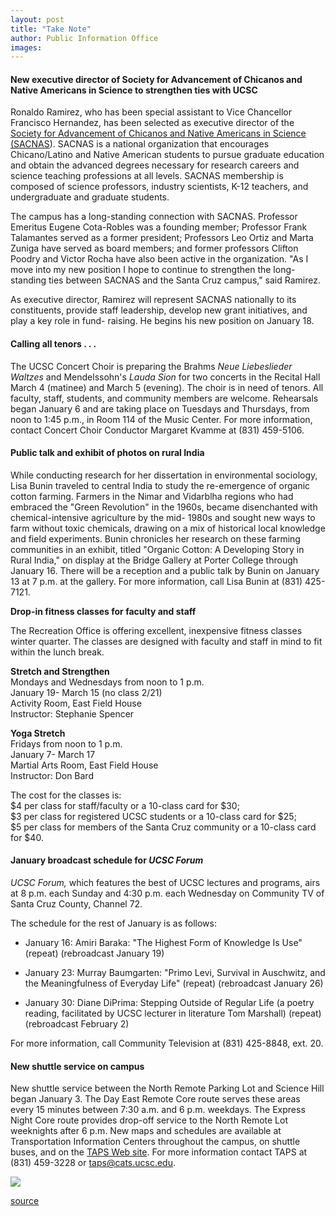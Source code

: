 ```yaml
---
layout: post
title: "Take Note"
author: Public Information Office
images:
---
```


####

#### New executive director of Society for Advancement of Chicanos and Native Americans in Science to strengthen ties with UCSC

Ronaldo Ramirez, who has been special assistant to Vice Chancellor Francisco Hernandez, has been selected as executive director of the [Society for Advancement of Chicanos and Native Americans in Science (SACNAS][1]). SACNAS is a national organization that encourages Chicano/Latino and Native American students to pursue graduate education and obtain the advanced degrees necessary for research careers and science teaching professions at all levels. SACNAS membership is composed of science professors, industry scientists, K-12 teachers, and undergraduate and graduate students.

The campus has a long-standing connection with SACNAS. Professor Emeritus Eugene Cota-Robles was a founding member; Professor Frank Talamantes served as a former president; Professors Leo Ortiz and Marta Zuniga have served as board members; and former professors Clifton Poodry and Victor Rocha have also been active in the organization. "As I move into my new position I hope to continue to strengthen the long-standing ties between SACNAS and the Santa Cruz campus," said Ramirez.

As executive director, Ramirez will represent SACNAS nationally to its constituents, provide staff leadership, develop new grant initiatives, and play a key role in fund- raising. He begins his new position on January 18.

#### Calling all tenors . . .

The UCSC Concert Choir is preparing the Brahms _Neue Liebeslieder Waltzes_ and Mendelssohn's _Lauda Sion_ for two concerts in the Recital Hall March 4 (matinee) and March 5 (evening). The choir is in need of tenors. All faculty, staff, students, and community members are welcome. Rehearsals began January 6 and are taking place on Tuesdays and Thursdays, from noon to 1:45 p.m., in Room 114 of the Music Center. For more information, contact Concert Choir Conductor Margaret Kvamme at (831) 459-5106.

#### Public talk and exhibit of photos on rural India

While conducting research for her dissertation in environmental sociology, Lisa Bunin traveled to central India to study the re-emergence of organic cotton farming. Farmers in the Nimar and Vidarblha regions who had embraced the "Green Revolution" in the 1960s, became disenchanted with chemical-intensive agriculture by the mid- 1980s and sought new ways to farm without toxic chemicals, drawing on a mix of historical local knowledge and field experiments. Bunin chronicles her research on these farming communities in an exhibit, titled "Organic Cotton: A Developing Story in Rural India," on display at the Bridge Gallery at Porter College through January 16. There will be a reception and a public talk by Bunin on January 13 at 7 p.m. at the gallery. For more information, call Lisa Bunin at (831) 425-7121.

**Drop-in fitness classes for faculty and staff**

The Recreation Office is offering excellent, inexpensive fitness classes winter quarter. The classes are designed with faculty and staff in mind to fit within the lunch break.  
  
**Stretch and Strengthen**  
Mondays and Wednesdays from noon to 1 p.m.  
January 19- March 15 (no class 2/21)  
Activity Room, East Field House  
Instructor: Stephanie Spencer  
  
**Yoga Stretch**  
Fridays from noon to 1 p.m.  
January 7- March 17  
Martial Arts Room, East Field House   
Instructor: Don Bard   
  
The cost for the classes is:  
$4 per class for staff/faculty or a 10-class card for $30;  
$3 per class for registered UCSC students or a 10-class card for $25;  
$5 per class for members of the Santa Cruz community or a 10-class card for $40.

#### January broadcast schedule for _UCSC Forum_

_UCSC Forum,_ which features the best of UCSC lectures and programs, airs at 8 p.m. each Sunday and 4:30 p.m. each Wednesday on Community TV of Santa Cruz County, Channel 72.  
  
The schedule for the rest of January is as follows:

* January 16: Amiri Baraka: "The Highest Form of Knowledge Is Use" (repeat) (rebroadcast January 19)   
  

* January 23: Murray Baumgarten: "Primo Levi, Survival in Auschwitz, and the Meaningfulness of Everyday Life" (repeat) (rebroadcast January 26)  
  

* January 30: Diane DiPrima: Stepping Outside of Regular Life (a poetry reading, facilitated by UCSC lecturer in literature Tom Marshall) (repeat) (rebroadcast February 2)

For more information, call Community Television at (831) 425-8848, ext. 20.

#### New shuttle service on campus

New shuttle service between the North Remote Parking Lot and Science Hill began January 3. The Day East Remote Core route serves these areas every 15 minutes between 7:30 a.m. and 6 p.m. weekdays. The Express Night Core route provides drop-off service to the North Remote Lot weeknights after 6 p.m. New maps and schedules are available at Transportation Information Centers throughout the campus, on shuttle buses, and on the [TAPS Web site][2]. For more information contact TAPS at (831) 459-3228 or taps@cats.ucsc.edu.

  
  
![ ][3]

[1]: http://www.sacnas.org/index.html
[2]: http://www2.ucsc.edu/taps/maps.html
[3]: ../../images/trans.gif

[source](http://www1.ucsc.edu/currents/99-00/01-10/takenote.html "Permalink to takenote")
